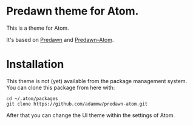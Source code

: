 # Predawn theme for Atom.
This is a theme for Atom.

It's based on [Predawn](https://github.com/jamiewilson/predawn) and [Predawn-Atom](https://github.com/johman10/predawn-atom).

# Installation
This theme is not (yet) available from the package management system.
You can clone this package from here with:

    cd ~/.atom/packages
    git clone https://github.com/adammw/predawn-atom.git

After that you can change the UI theme within the settings of Atom.
